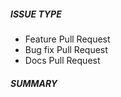 ##### ISSUE TYPE
<!--- Pick one below and delete the rest: -->
 - Feature Pull Request
 - Bug fix Pull Request
 - Docs Pull Request

##### SUMMARY
<!--- Describe the change, including rationale and design decisions -->

<!---
If you are fixing an existing issue, please include "Issue #nnn" in your
PR comment; and describe briefly what the change does.
-->
